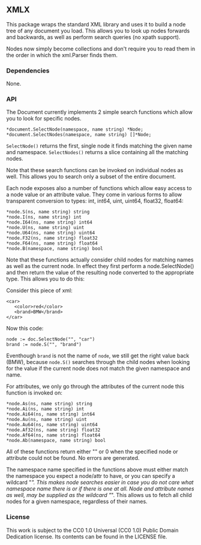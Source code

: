 ## XMLX

This package wraps the standard XML library and uses it to build a node tree of
any document you load. This allows you to look up nodes forwards and backwards,
as well as perform search queries (no xpath support).

Nodes now simply become collections and don't require you to read them in the
order in which the xml.Parser finds them.

### Dependencies

None.

### API

The Document currently implements 2 simple search functions which allow you to
look for specific nodes.

    *document.SelectNode(namespace, name string) *Node;
    *document.SelectNodes(namespace, name string) []*Node;
 
`SelectNode()` returns the first, single node it finds matching the given name
and namespace. `SelectNodes()` returns a slice containing all the matching nodes.

Note that these search functions can be invoked on individual nodes as well.
This allows you to search only a subset of the entire document.

Each node exposes also a number of functions which allow easy access to a node
value or an attribute value. They come in various forms to allow transparent
conversion to types: int, int64, uint, uint64, float32, float64:

    *node.S(ns, name string) string
    *node.I(ns, name string) int
    *node.I64(ns, name string) int64
    *node.U(ns, name string) uint
    *node.U64(ns, name string) uint64
    *node.F32(ns, name string) float32
    *node.F64(ns, name string) float64
    *node.B(namespace, name string) bool

Note that these functions actually consider child nodes for matching names as
well as the current node. In effect they first perform a node.SelectNode() and
then return the value of the resulting node converted to the appropriate type.
This allows you to do this:

Consider this piece of xml:

    <car>
       <color>red</color>
       <brand>BMW</brand>
    </car>

Now this code:

    node := doc.SelectNode("", "car")
    brand := node.S("", "brand")

Eventhough `brand` is not the name of `node`, we still get the right value
back (BMW), because `node.S()` searches through the child nodes when looking
for the value if the current node does not match the given namespace and
name.

For attributes, we only go through the attributes of the current node this
function is invoked on:

    *node.As(ns, name string) string
    *node.Ai(ns, name string) int
    *node.Ai64(ns, name string) int64
    *node.Au(ns, name string) uint
    *node.Au64(ns, name string) uint64
    *node.Af32(ns, name string) float32
    *node.Af64(ns, name string) float64
    *node.Ab(namespace, name string) bool

All of these functions return either "" or 0 when the specified node or
attribute could not be found. No errors are generated.

The namespace name specified in the functions above must either match the
namespace you expect a node/attr to have, or you can specify a wildcard "*".
This makes node searches easier in case you do not care what namespace name
there is or if there is one at all. Node and attribute names as well, may
be supplied as the wildcard "*". This allows us to fetch all child nodes for
a given namespace, regardless of their names.

### License

This work is subject to the CC0 1.0 Universal (CC0 1.0) Public Domain Dedication
license. Its contents can be found in the LICENSE file.

